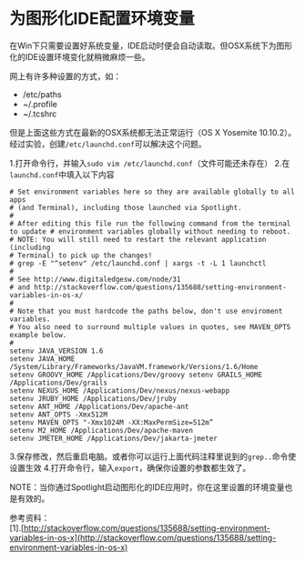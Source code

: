 # 为图形化IDE配置环境变量

在Win下只需要设置好系统变量，IDE启动时便会自动读取。但OSX系统下为图形化的IDE设置环境变化就稍微麻烦一些。

网上有许多种设置的方式，如：

- /etc/paths
- ~/.profile
- ~/.tcshrc

但是上面这些方式在最新的OSX系统都无法正常运行（OS X Yosemite 10.10.2）。经过实验，创建`/etc/launchd.conf`可以解决这个问题。

1.打开命令行，并输入`sudo vim /etc/launchd.conf`（文件可能还未存在）
2.在`launchd.conf`中填入以下内容

```
# Set environment variables here so they are available globally to all apps
# (and Terminal), including those launched via Spotlight.
#
# After editing this file run the following command from the terminal to update # environment variables globally without needing to reboot.
# NOTE: You will still need to restart the relevant application (including
# Terminal) to pick up the changes!
# grep -E "^setenv" /etc/launchd.conf | xargs -t -L 1 launchctl
#
# See http://www.digitaledgesw.com/node/31
# and http://stackoverflow.com/questions/135688/setting-environment-variables-in-os-x/
#
# Note that you must hardcode the paths below, don't use enviroment variables.
# You also need to surround multiple values in quotes, see MAVEN_OPTS example below.
#
setenv JAVA_VERSION 1.6 
setenv JAVA_HOME /System/Library/Frameworks/JavaVM.framework/Versions/1.6/Home 
setenv GROOVY_HOME /Applications/Dev/groovy setenv GRAILS_HOME /Applications/Dev/grails 
setenv NEXUS_HOME /Applications/Dev/nexus/nexus-webapp 
setenv JRUBY_HOME /Applications/Dev/jruby 
setenv ANT_HOME /Applications/Dev/apache-ant 
setenv ANT_OPTS -Xmx512M 
setenv MAVEN_OPTS "-Xmx1024M -XX:MaxPermSize=512m” 
setenv M2_HOME /Applications/Dev/apache-maven 
setenv JMETER_HOME /Applications/Dev/jakarta-jmeter
```

3.保存修改，然后重启电脑。或者你可以运行上面代码注释里说到的`grep..`命令使设置生效
4.打开命令行，输入`export`，确保你设置的参数都生效了。

NOTE：当你通过Spotlight启动图形化的IDE应用时，你在这里设置的环境变量也是有效的。



参考资料：   
[1].[http://stackoverflow.com/questions/135688/setting-environment-variables-in-os-x](http://stackoverflow.com/questions/135688/setting-environment-variables-in-os-x)
